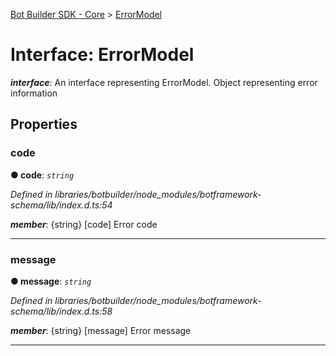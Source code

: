 [Bot Builder SDK - Core](../README.md) > [ErrorModel](../interfaces/botbuilder.errormodel.md)



# Interface: ErrorModel

*__interface__*: An interface representing ErrorModel. Object representing error information



## Properties
<a id="code"></a>

###  code

**●  code**:  *`string`* 

*Defined in libraries/botbuilder/node_modules/botframework-schema/lib/index.d.ts:54*


*__member__*: {string} [code] Error code





___

<a id="message"></a>

###  message

**●  message**:  *`string`* 

*Defined in libraries/botbuilder/node_modules/botframework-schema/lib/index.d.ts:58*


*__member__*: {string} [message] Error message





___


